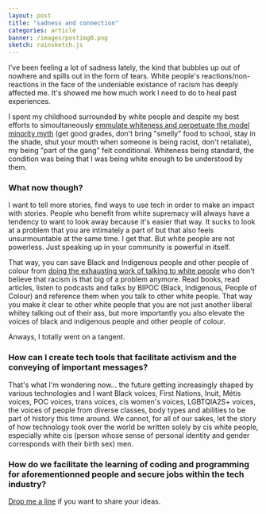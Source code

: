 ```yaml
---
layout: post
title: "sadness and connection"
categories: article
banner: /images/postimg0.png
sketch: rainsketch.js
---
```


I’ve been feeling a lot of sadness lately, the kind that bubbles up out of nowhere and spills out in the form of tears.  White people's reactions/non-reactions in the face of the undeniable existance of racism has deeply affected me. It's showed me how much work I need to do to heal past experiences.

I spent my childhood surrounded by white people and despite my best efforts to simoultaneously [emmulate whiteness and perpetuate the model minority myth](https://www.mic.com/p/no-more-model-minorities-its-time-for-asian-americans-to-confront-anti-blackness-22974833) (get good grades, don't bring "smelly" food to school, stay in the shade, shut your mouth when someone is being racist, don't retaliate), my being "part of the gang" felt conditional. Whiteness being standard, the condition was being that I was being white enough to be understood by them.   

### What now though?

I want to tell more stories, find ways to use tech in order to make an impact with stories.  People who benefit from white supremacy will always have a tendency to want to look away because it's easier that way.  It sucks to look at a problem that you are intimately a part of but that also feels unsurmountable at the same time. I get that. But white people are not powerless.  Just speaking up in your community is powerful in itself.  

That way, you can save Black and Indigenous people and other people of colour from [doing the exhausting work of talking to white people](https://www.theguardian.com/world/2017/may/30/why-im-no-longer-talking-to-white-people-about-race) who don't believe that racism is that big of a problem anymore. Read books, read articles, listen to podcasts and talks by BIPOC (Black, Indigenous, People of Colour) and reference them when you talk to other white people.  That way you make it clear to other white people that you are not just another liberal whitey talking out of their ass, but more importantly you also elevate the voices of black and indigenous people and other people of colour. 

Anways, I totally went on a tangent. 

### How can I create tech tools that facilitate activism and the conveying of important messages? 

That's what I'm wondering now... the future getting increasingly shaped by various technologies and I want Black voices, First Nations, Inuit, Métis voices, POC voices, trans voices, cis women's voices, LGBTQIA2S+ voices, the voices of people from diverse classes, body types and abilities to be part of history this time around.  We cannot, for all of our sakes, let the story of how technology took over the world be written solely by cis white people, especially white cis (person whose sense of personal identity and gender corresponds with their birth sex) men.   

### How do we facilitate the learning of coding and programming for aforementionned people and secure jobs within the tech industry?

[Drop me a line](mailto:lapoiremolle@gmail.com) if you want to share your ideas.



